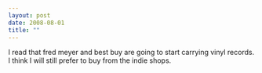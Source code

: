 ```yaml
---
layout: post
date: 2008-08-01
title: ""
---
```

I read that fred meyer and best buy are going to start carrying vinyl records. I think I will still prefer to buy from the indie shops.